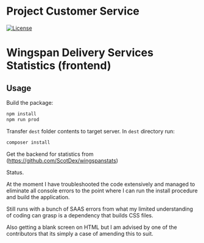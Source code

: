 # Project Customer Service

[![License](https://img.shields.io/badge/License-MIT-yellow.svg)](https://opensource.org/licenses/MIT)

# Wingspan Delivery Services Statistics (frontend)

## Usage

Build the package:

```bash
npm install
npm run prod
```

Transfer `dest` folder contents to target server. In `dest` directory run:

```bash
composer install
```

Get the backend for statistics from (https://github.com/ScotDex/wingspanstats)

Status.

At the moment I have troubleshooted the code extensively and managed to eliminate all console errors to the point where I can run the install procedure and build the application.

Still runs with a bunch of SAAS errors from what my limited understanding of coding can grasp is a dependency that builds CSS files.

Also getting a blank screen on HTML but I am advised by one of the contributors that its simply a case of amending this to suit.
